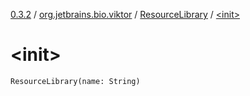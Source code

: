 [0.3.2](../../index.md) / [org.jetbrains.bio.viktor](../index.md) / [ResourceLibrary](index.md) / [&lt;init&gt;](.)

# &lt;init&gt;

`ResourceLibrary(name: String)`